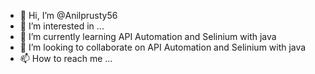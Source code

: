 - 👋 Hi, I’m @Anilprusty56
- 👀 I’m interested in ...
- 🌱 I’m currently learning API Automation and Selinium with java
- 💞️ I’m looking to collaborate on API Automation and Selinium with java
- 📫 How to reach me ...

<!---
Anilprusty56/Anilprusty56 is a ✨ special ✨ repository because its `README.md` (this file) appears on your GitHub profile.
You can click the Preview link to take a look at your changes.
--->
